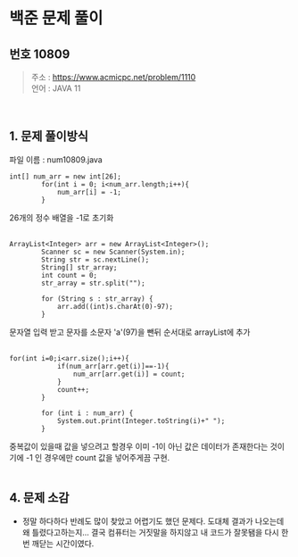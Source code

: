 백준 문제 풀이
=============
번호 10809
---------

> 주소 : https://www.acmicpc.net/problem/1110 <br>
> 언어 : JAVA 11
<br>

## 1. 문제 풀이방식

파일 이름 : num10809.java

```
int[] num_arr = new int[26];
        for(int i = 0; i<num_arr.length;i++){
            num_arr[i] = -1;
        }
```
26개의 정수 배열을 -1로 초기화
<br>
<br>
```
ArrayList<Integer> arr = new ArrayList<Integer>();
        Scanner sc = new Scanner(System.in);
        String str = sc.nextLine();
        String[] str_array;
        int count = 0;
        str_array = str.split("");
        
        for (String s : str_array) {
            arr.add((int)s.charAt(0)-97);
        }
```
문자열 입력 받고 문자를 소문자 'a'(97)을 뺀뒤 순서대로 arrayList에 추가
<br>
<br>
```
for(int i=0;i<arr.size();i++){
            if(num_arr[arr.get(i)]==-1){
                num_arr[arr.get(i)] = count;
            }
            count++;
        }

        for (int i : num_arr) {
            System.out.print(Integer.toString(i)+" ");
        }
```
중복값이 있을때 값을 넣으려고 할경우 이미 -1이 아닌 값은 데이터가 존재한다는 것이기에 -1 인 경우에만 count 값을 넣어주게끔 구현.
<br>
<br>

## 4. 문제 소감

- 정말 하다하다 반례도 많이 찾았고 어렵기도 했던 문제다. 도대체 결과가 나오는데 왜 틀렸다고하는지... 결국 컴퓨터는 거짓말을 하지않고 내 코드가 잘못됌을 다시 한번 깨닫는 시간이였다.
